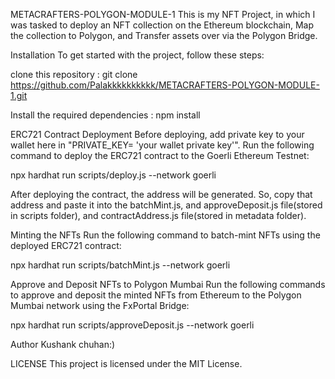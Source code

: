 METACRAFTERS-POLYGON-MODULE-1
This is my NFT Project, in which I was tasked to deploy an NFT collection on the Ethereum blockchain, Map the collection to Polygon, and Transfer assets over via the Polygon Bridge.

Installation
To get started with the project, follow these steps:

clone this repository : git clone https://github.com/Palakkkkkkkkkk/METACRAFTERS-POLYGON-MODULE-1.git

Install the required dependencies : npm install

ERC721 Contract Deployment
Before deploying, add private key to your wallet here in "PRIVATE_KEY= 'your wallet private key'". Run the following command to deploy the ERC721 contract to the Goerli Ethereum Testnet:

npx hardhat run scripts/deploy.js --network goerli

After deploying the contract, the address will be generated. So, copy that address and paste it into the batchMint.js, and approveDeposit.js file(stored in scripts folder), and contractAddress.js file(stored in metadata folder).

Minting the NFTs
Run the following command to batch-mint NFTs using the deployed ERC721 contract:

npx hardhat run scripts/batchMint.js --network goerli

Approve and Deposit NFTs to Polygon Mumbai
Run the following commands to approve and deposit the minted NFTs from Ethereum to the Polygon Mumbai network using the FxPortal Bridge:

npx hardhat run scripts/approveDeposit.js --network goerli

Author
Kushank chuhan:)

LICENSE
This project is licensed under the MIT License.
